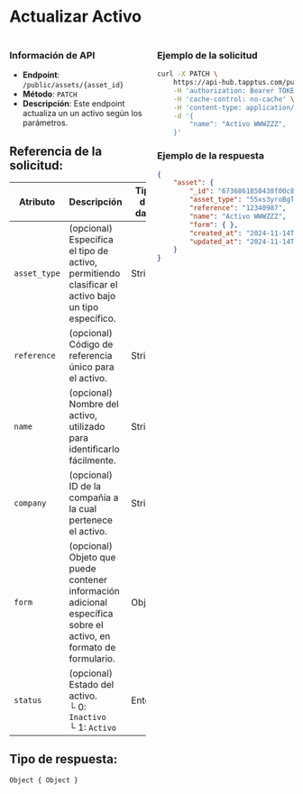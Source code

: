 # Actualizar Activo

<div style="display: flex; justify-content: space-between;">

<div style="width: 48%;">

### Información de API

- **Endpoint**: `/public/assets/{asset_id}`
- **Método**: `PATCH`
- **Descripción**: Este endpoint actualiza un un activo según los parámetros.


## Referencia de la solicitud:

| Atributo      | Descripción                                                                                               | Tipo de dato | Obligatorio |
|---------------|-----------------------------------------------------------------------------------------------------------|--------------|-------------|
| `asset_type`  | (opcional) Especifica el tipo de activo, permitiendo clasificar el activo bajo un tipo específico.         | String       | No          |
| `reference`   | (opcional) Código de referencia único para el activo.                                                     | String       | No          |
| `name`        | (opcional) Nombre del activo, utilizado para identificarlo fácilmente.                                    | String       | No          |
| `company`     | (opcional) ID de la compañía a la cual pertenece el activo.                                               | String       | No          |
| `form`        | (opcional) Objeto que puede contener información adicional específica sobre el activo, en formato de formulario. | Object       | No          |
| `status`      | (opcional) Estado del activo. <br> └ 0: `Inactivo` <br> └ 1: `Activo`                                     | Entero       | No          |


## Tipo de respuesta: 
```Object { Object }```

</div>

<div style="width: 48%;">

### Ejemplo de la solicitud

```bash
curl -X PATCH \
	https://api-hub.tapptus.com/public/assets/6736861858438f00c80a215c \
	-H 'authorization: Bearer TOKEN' \
	-H 'cache-control: no-cache' \
	-H 'content-type: application/json' \
    -d '{
        "name": "Activo WWWZZZ",
    }'
```

### Ejemplo de la respuesta

```json
{
    "asset": {
        "_id": "6736861858438f00c80a215c",
        "asset_type": "55xs3yroBgTyfqFAN",
        "reference": "12340987",
        "name": "Activo WWWZZZ",
        "form": { },
        "created_at": "2024-11-14T23:22:00.775Z",
        "updated_at": "2024-11-14T23:22:23.679Z",
    }
}
```
</div>
</div>
